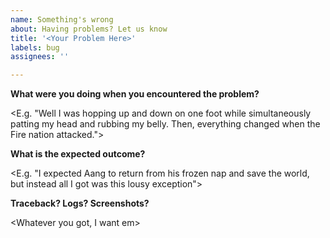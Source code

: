 ```yaml
---
name: Something's wrong
about: Having problems? Let us know
title: '<Your Problem Here>'
labels: bug
assignees: ''

---
```


**What were you doing when you encountered the problem?**

<E.g. "Well I was hopping up and down on one foot while simultaneously patting my head and rubbing my belly. Then, everything changed when the Fire nation attacked.">

**What is the expected outcome?**

<E.g. "I expected Aang to return from his frozen nap and save the world, but instead all I got was this lousy exception">

**Traceback? Logs? Screenshots?**

<Whatever you got, I want em> 
